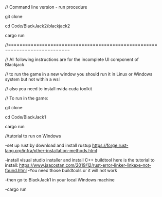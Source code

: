 // Command line version - run procedure

git clone

cd Code/BlackJack2/blackjack2

cargo run

//============================================================================

// All following instructions are for the incomplete UI component of Blackjack

// to run the game in a new window you should run it in Linux or Windows system but not within a wsl

// also you need to install nvida cuda toolkit

// To run in the game:

git clone

cd Code/BlackJack1

cargo run


//tutorial to run on Windows

-set up rust by download and install rustup https://forge.rust-lang.org/infra/other-installation-methods.html

-install visual studio installer and install C++ buildtool here is the tutorial to install: https://www.jaacostan.com/2019/12/rust-error-linker-linkexe-not-found.html
-You need those buildtools or it will not work

-then go to BlackJack1 in your local Windows machine

-cargo run
